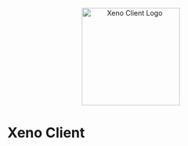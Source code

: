<p align="center">
  <img src="https://xenoaddon.netlify.app/xenos.png" alt="Xeno Client Logo" width="200"/>
</p>

# Xeno Client
